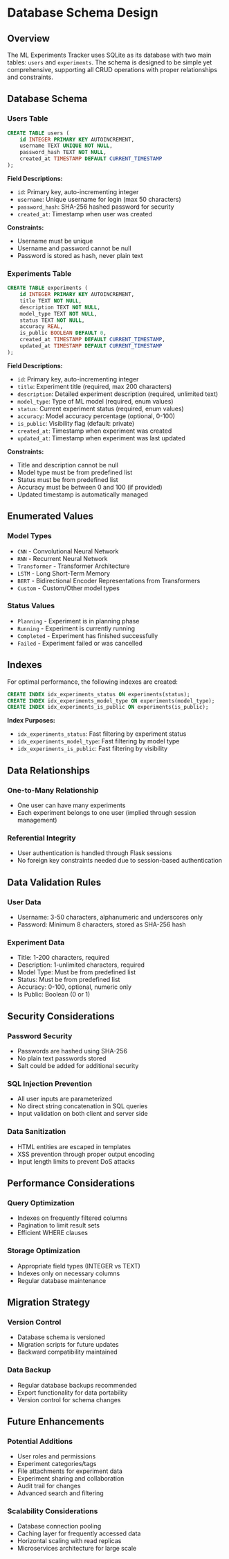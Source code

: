 # Database Schema Design

## Overview

The ML Experiments Tracker uses SQLite as its database with two main tables: `users` and `experiments`. The schema is designed to be simple yet comprehensive, supporting all CRUD operations with proper relationships and constraints.

## Database Schema

### Users Table

```sql
CREATE TABLE users (
    id INTEGER PRIMARY KEY AUTOINCREMENT,
    username TEXT UNIQUE NOT NULL,
    password_hash TEXT NOT NULL,
    created_at TIMESTAMP DEFAULT CURRENT_TIMESTAMP
);
```

**Field Descriptions:**
- `id`: Primary key, auto-incrementing integer
- `username`: Unique username for login (max 50 characters)
- `password_hash`: SHA-256 hashed password for security
- `created_at`: Timestamp when user was created

**Constraints:**
- Username must be unique
- Username and password cannot be null
- Password is stored as hash, never plain text

### Experiments Table

```sql
CREATE TABLE experiments (
    id INTEGER PRIMARY KEY AUTOINCREMENT,
    title TEXT NOT NULL,
    description TEXT NOT NULL,
    model_type TEXT NOT NULL,
    status TEXT NOT NULL,
    accuracy REAL,
    is_public BOOLEAN DEFAULT 0,
    created_at TIMESTAMP DEFAULT CURRENT_TIMESTAMP,
    updated_at TIMESTAMP DEFAULT CURRENT_TIMESTAMP
);
```

**Field Descriptions:**
- `id`: Primary key, auto-incrementing integer
- `title`: Experiment title (required, max 200 characters)
- `description`: Detailed experiment description (required, unlimited text)
- `model_type`: Type of ML model (required, enum values)
- `status`: Current experiment status (required, enum values)
- `accuracy`: Model accuracy percentage (optional, 0-100)
- `is_public`: Visibility flag (default: private)
- `created_at`: Timestamp when experiment was created
- `updated_at`: Timestamp when experiment was last updated

**Constraints:**
- Title and description cannot be null
- Model type must be from predefined list
- Status must be from predefined list
- Accuracy must be between 0 and 100 (if provided)
- Updated timestamp is automatically managed

## Enumerated Values

### Model Types
- `CNN` - Convolutional Neural Network
- `RNN` - Recurrent Neural Network
- `Transformer` - Transformer Architecture
- `LSTM` - Long Short-Term Memory
- `BERT` - Bidirectional Encoder Representations from Transformers
- `Custom` - Custom/Other model types

### Status Values
- `Planning` - Experiment is in planning phase
- `Running` - Experiment is currently running
- `Completed` - Experiment has finished successfully
- `Failed` - Experiment failed or was cancelled

## Indexes

For optimal performance, the following indexes are created:

```sql
CREATE INDEX idx_experiments_status ON experiments(status);
CREATE INDEX idx_experiments_model_type ON experiments(model_type);
CREATE INDEX idx_experiments_is_public ON experiments(is_public);
```

**Index Purposes:**
- `idx_experiments_status`: Fast filtering by experiment status
- `idx_experiments_model_type`: Fast filtering by model type
- `idx_experiments_is_public`: Fast filtering by visibility

## Data Relationships

### One-to-Many Relationship
- One user can have many experiments
- Each experiment belongs to one user (implied through session management)

### Referential Integrity
- User authentication is handled through Flask sessions
- No foreign key constraints needed due to session-based authentication

## Data Validation Rules

### User Data
- Username: 3-50 characters, alphanumeric and underscores only
- Password: Minimum 8 characters, stored as SHA-256 hash

### Experiment Data
- Title: 1-200 characters, required
- Description: 1-unlimited characters, required
- Model Type: Must be from predefined list
- Status: Must be from predefined list
- Accuracy: 0-100, optional, numeric only
- Is Public: Boolean (0 or 1)

## Security Considerations

### Password Security
- Passwords are hashed using SHA-256
- No plain text passwords stored
- Salt could be added for additional security

### SQL Injection Prevention
- All user inputs are parameterized
- No direct string concatenation in SQL queries
- Input validation on both client and server side

### Data Sanitization
- HTML entities are escaped in templates
- XSS prevention through proper output encoding
- Input length limits to prevent DoS attacks

## Performance Considerations

### Query Optimization
- Indexes on frequently filtered columns
- Pagination to limit result sets
- Efficient WHERE clauses

### Storage Optimization
- Appropriate field types (INTEGER vs TEXT)
- Indexes only on necessary columns
- Regular database maintenance

## Migration Strategy

### Version Control
- Database schema is versioned
- Migration scripts for future updates
- Backward compatibility maintained

### Data Backup
- Regular database backups recommended
- Export functionality for data portability
- Version control for schema changes

## Future Enhancements

### Potential Additions
- User roles and permissions
- Experiment categories/tags
- File attachments for experiment data
- Experiment sharing and collaboration
- Audit trail for changes
- Advanced search and filtering

### Scalability Considerations
- Database connection pooling
- Caching layer for frequently accessed data
- Horizontal scaling with read replicas
- Microservices architecture for large scale 